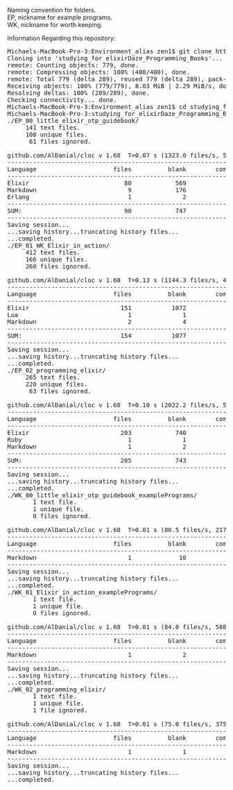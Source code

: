Naming convention for folders.
<br>EP, nickname for example programs.
<br>WK, nickname for worth keeping.


Information Regarding this repository:
<pre>
Michaels-MacBook-Pro-3:Environment_alias zen1$ git clone https://github.com/MichaelDimmitt/studying_for_elixirDaze_Programming_Books.git
Cloning into 'studying_for_elixirDaze_Programming_Books'...
remote: Counting objects: 779, done.
remote: Compressing objects: 100% (400/400), done.
remote: Total 779 (delta 289), reused 779 (delta 289), pack-reused 0
Receiving objects: 100% (779/779), 8.03 MiB | 2.29 MiB/s, done.
Resolving deltas: 100% (289/289), done.
Checking connectivity... done.
Michaels-MacBook-Pro-3:Environment_alias zen1$ cd studying_for_elixirDaze_Programming_Books/
Michaels-MacBook-Pro-3:studying_for_elixirDaze_Programming_Books zen1$ for d in ./*/ ; do (cd "$d" && echo "$d" && cloc --vcs git); done
./EP_00_little_elixir_otp_guidebook/
     141 text files.
     108 unique files.                                          
      61 files ignored.

github.com/AlDanial/cloc v 1.68  T=0.07 s (1323.0 files/s, 51772.1 lines/s)
-------------------------------------------------------------------------------
Language                     files          blank        comment           code
-------------------------------------------------------------------------------
Elixir                          80            569            237           2149
Markdown                         9            176              0            385
Erlang                           1              2              0              4
-------------------------------------------------------------------------------
SUM:                            90            747            237           2538
-------------------------------------------------------------------------------
Saving session...
...saving history...truncating history files...
...completed.
./EP_01_WK_Elixir_in_action/
     412 text files.
     166 unique files.                                          
     260 files ignored.

github.com/AlDanial/cloc v 1.68  T=0.13 s (1144.3 files/s, 40168.5 lines/s)
-------------------------------------------------------------------------------
Language                     files          blank        comment           code
-------------------------------------------------------------------------------
Elixir                         151           1072            153           4154
Lua                              1              1              0             14
Markdown                         2              4              0              8
-------------------------------------------------------------------------------
SUM:                           154           1077            153           4176
-------------------------------------------------------------------------------
Saving session...
...saving history...truncating history files...
...completed.
./EP_02_programming_elixir/
     265 text files.
     220 unique files.                                          
      63 files ignored.

github.com/AlDanial/cloc v 1.68  T=0.10 s (2022.2 files/s, 56247.2 lines/s)
-------------------------------------------------------------------------------
Language                     files          blank        comment           code
-------------------------------------------------------------------------------
Elixir                         203            740           1846           3085
Ruby                             1              1              9             15
Markdown                         1              2              0              4
-------------------------------------------------------------------------------
SUM:                           205            743           1855           3104
-------------------------------------------------------------------------------
Saving session...
...saving history...truncating history files...
...completed.
./WK_00_little_elixir_otp_guidebook_examplePrograms/
       1 text file.
       1 unique file.                              
       0 files ignored.

github.com/AlDanial/cloc v 1.68  T=0.01 s (80.5 files/s, 2174.8 lines/s)
-------------------------------------------------------------------------------
Language                     files          blank        comment           code
-------------------------------------------------------------------------------
Markdown                         1             10              0             17
-------------------------------------------------------------------------------
Saving session...
...saving history...truncating history files...
...completed.
./WK_01_Elixir_in_action_examplePrograms/
       1 text file.
       1 unique file.                              
       0 files ignored.

github.com/AlDanial/cloc v 1.68  T=0.01 s (84.0 files/s, 588.1 lines/s)
-------------------------------------------------------------------------------
Language                     files          blank        comment           code
-------------------------------------------------------------------------------
Markdown                         1              2              0              5
-------------------------------------------------------------------------------
Saving session...
...saving history...truncating history files...
...completed.
./WK_02_programming_elixir/
       1 text file.
       1 unique file.                              
       1 file ignored.

github.com/AlDanial/cloc v 1.68  T=0.01 s (75.0 files/s, 375.1 lines/s)
-------------------------------------------------------------------------------
Language                     files          blank        comment           code
-------------------------------------------------------------------------------
Markdown                         1              1              0              4
-------------------------------------------------------------------------------
Saving session...
...saving history...truncating history files...
...completed.
</pre>

